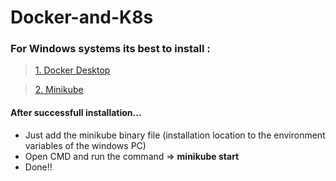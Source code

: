 # Docker-and-K8s
### For Windows systems its best to install :
> [1. Docker Desktop](https://docs.docker.com/desktop/install/windows-install/)

> [2. Minikube](https://minikube.sigs.k8s.io/docs/start/)

#### After successfull installation...
- Just add the minikube binary file (installation location to the environment variables of the windows PC)
- Open CMD and run the command => **minikube start**
- Done!!